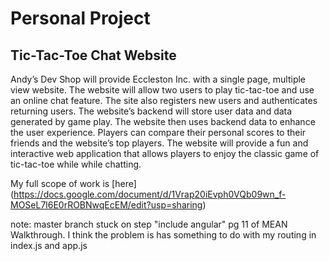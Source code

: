 Personal Project
========
Tic-Tac-Toe Chat Website
--------------------
Andy’s Dev Shop will provide Eccleston Inc. with a single page,
multiple view website. The website will allow two users to play
tic-tac-toe and use an online chat feature. The site also registers
new users and authenticates returning users. The website’s backend
will store user data and data generated by game play. The website then
uses backend data to enhance the user experience. Players can compare
their personal scores to their friends and the website’s top players.
The website will provide a fun and interactive web application that
allows players to enjoy the classic game of tic-tac-toe while while
chatting.

My full scope of work is [here]
(https://docs.google.com/document/d/1Vrap20iEvph0VQb09wn_f-MOSeL7l6E0rROBNwqEcEM/edit?usp=sharing)

note: master branch stuck on step "include angular" pg 11 of MEAN Walkthrough. I think the problem is has something
to do with my routing in index.js and app.js
